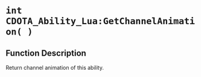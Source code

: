 # `int CDOTA_Ability_Lua:GetChannelAnimation( )`
## Function Description
Return channel animation of this ability.
